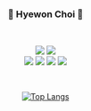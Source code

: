 <div align="center">
  
  ### 🌱 Hyewon Choi 🌱 

  
  <br/>  
  
  <img src="https://img.shields.io/badge/Java-007396?style=flat-square&logo=Java&logoColor=white"/></a>  <img src="https://img.shields.io/badge/Springboot-6DB33F?style=flat-square&logo=Spring&logoColor=white"/></a> <br/>
  <img src="https://img.shields.io/badge/React-61DAFB?style=flat-square&logo=React&logoColor=white"/></a>  <img src="https://img.shields.io/badge/JavaScript-F7DF1E?style=flat-square&logo=JavaScript&logoColor=black"/></a>  <img src="https://img.shields.io/badge/HTML-1572B6?style=flat-square&logo=HTML5&logoColor=white"/></a> <img src="https://img.shields.io/badge/CSS-E34F26?style=flat-square&logo=CSS3&logoColor=white"/></a>  

  <br/>
  
  [![Top Langs](https://github-readme-stats.vercel.app/api/top-langs/?username=hyewoncc&layout=compact)](https://github.com/hyewoncc)  
  
</div>

